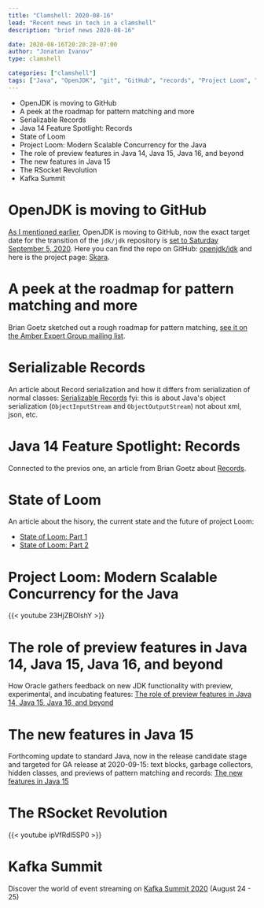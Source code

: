 ```yaml
---
title: "Clamshell: 2020-08-16"
lead: "Recent news in tech in a clamshell"
description: "brief news 2020-08-16"

date: 2020-08-16T20:20:28-07:00
author: "Jonatan Ivanov"
type: clamshell

categories: ["clamshell"]
tags: ["Java", "OpenJDK", "git", "GitHub", "records", "Project Loom", "RSocket", "Kafka"]
---
```


- OpenJDK is moving to GitHub
- A peek at the roadmap for pattern matching and more
- Serializable Records
- Java 14 Feature Spotlight: Records
- State of Loom
- Project Loom: Modern Scalable Concurrency for the Java
- The role of preview features in Java 14, Java 15, Java 16, and beyond
- The new features in Java 15
- The RSocket Revolution
- Kafka Summit


<!--more-->

# OpenJDK is moving to GitHub

[As I mentioned earlier](../2020-06-14/#javas-migration-to-github), OpenJDK is moving to GitHub, now the exact target date for the transition of the `jdk/jdk` repository is [set to Saturday September 5, 2020](https://mail.openjdk.java.net/pipermail/jdk-dev/2020-August/004588.html). Here you can find the repo on GitHub: [openjdk/jdk](https://github.com/openjdk/jdk) and here is the project page: [Skara](https://wiki.openjdk.java.net/display/SKARA/Skara).

# A peek at the roadmap for pattern matching and more

Brian Goetz sketched out a rough roadmap for pattern matching, [see it on the Amber Expert Group mailing list](https://mail.openjdk.java.net/pipermail/amber-spec-experts/2020-August/002318.html).

# Serializable Records

An article about Record serialization and how it differs from serialization of normal classes: [Serializable Records](https://inside.java/2020/07/20/serializablerecords/) fyi: this is about Java's object serialization (`ObjectInputStream` and `ObjectOutputStream`) not about xml, json, etc.

# Java 14 Feature Spotlight: Records

Connected to the previos one, an article from Brian Goetz about [Records](https://www.infoq.com/articles/java-14-feature-spotlight/).

# State of Loom

An article about the hisory, the current state and the future of project Loom:

- [State of Loom: Part 1](https://cr.openjdk.org/~rpressler/loom/loom/sol1_part1.html)
- [State of Loom: Part 2](https://cr.openjdk.org/~rpressler/loom/loom/sol1_part2.html)

# Project Loom: Modern Scalable Concurrency for the Java

{{< youtube 23HjZBOIshY >}}

# The role of preview features in Java 14, Java 15, Java 16, and beyond

How Oracle gathers feedback on new JDK functionality with preview, experimental, and incubating features: [The role of preview features in Java 14, Java 15, Java 16, and beyond](https://blogs.oracle.com/javamagazine/the-role-of-previews-in-java-14-java-15-java-16-and-beyond)

# The new features in Java 15

Forthcoming update to standard Java, now in the release candidate stage and targeted for GA release at 2020-09-15: text blocks, garbage collectors, hidden classes, and previews of pattern matching and records: [The new features in Java 15](https://www.infoworld.com/article/3534133/jdk-15-the-new-features-in-java-15.html)

# The RSocket Revolution

{{< youtube ipVfRdl5SP0 >}}
<br>

# Kafka Summit

Discover the world of event streaming on [Kafka Summit 2020](https://www.kafka-summit.org/2020/) (August 24 - 25)
